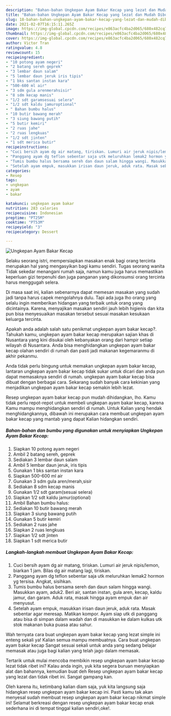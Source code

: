 ```yaml
---
description: "Bahan-bahan Ungkepan Ayam Bakar Kecap yang lezat dan Mudah Dibuat"
title: "Bahan-bahan Ungkepan Ayam Bakar Kecap yang lezat dan Mudah Dibuat"
slug: 18-bahan-bahan-ungkepan-ayam-bakar-kecap-yang-lezat-dan-mudah-dibuat
date: 2021-02-07T16:15:11.265Z
image: https://img-global.cpcdn.com/recipes/e863acfc4ba2d065/680x482cq70/ungkepan-ayam-bakar-kecap-foto-resep-utama.jpg
thumbnail: https://img-global.cpcdn.com/recipes/e863acfc4ba2d065/680x482cq70/ungkepan-ayam-bakar-kecap-foto-resep-utama.jpg
cover: https://img-global.cpcdn.com/recipes/e863acfc4ba2d065/680x482cq70/ungkepan-ayam-bakar-kecap-foto-resep-utama.jpg
author: Victor Tran
ratingvalue: 4.8
reviewcount: 15
recipeingredient:
- "10 potong ayam negeri"
- "2 batang sereh geprek"
- "3 lembar daun salam"
- "5 lembar daun jeruk iris tipis"
- "1 bks santan instan kara"
- "500-600 ml air"
- "3 sdm gula arenmerahsisir"
- "8 sdm kecap manis"
- "1/2 sdt garamsesuai selera"
- "1/2 sdt kaldu jamuroptional"
- " Bahan bumbu halus"
- "10 butir bawang merah"
- "3 siung bawang putih"
- "5 butir kemiri"
- "2 ruas jahe"
- "2 ruas lengkuas"
- "1/2 sdt jinten"
- "1 sdt merica butir"
recipeinstructions:
- "Cuci bersih ayam dg air matang, tiriskan. Lumuri air jeruk nipis/lemon, biarkan 1 jam. Bilas dg air matang lagi, tiriskan."
- "Panggang ayam dg teflon sebentar saja utk meluruhkan lemak2 hormon yg tersisa. Angkat, sisihkan."
- "Tumis bumbu halus bersama sereh dan daun salam hingga wangi. Masukkan ayam, aduk2. Beri air, santan instan, gula aren, kecap, kaldu jamur, dan garam. Aduk rata, masak hingga ayam empuk dan air menyusut."
- "Setelah ayam empuk, masukkan irisan daun jeruk, aduk rata. Masak sebentar agar meresap. Matikan kompor. Ayam siap utk di panggang atau bisa di simpan dalam wadah dan di masukkan ke dalam kulkas utk stok makanan buka puasa atau sahur."
categories:
- Resep
tags:
- ungkepan
- ayam
- bakar

katakunci: ungkepan ayam bakar 
nutrition: 283 calories
recipecuisine: Indonesian
preptime: "PT25M"
cooktime: "PT53M"
recipeyield: "3"
recipecategory: Dessert

---
```



![Ungkepan Ayam Bakar Kecap](https://img-global.cpcdn.com/recipes/e863acfc4ba2d065/680x482cq70/ungkepan-ayam-bakar-kecap-foto-resep-utama.jpg)

Selaku seorang istri, mempersiapkan masakan enak bagi orang tercinta merupakan hal yang mengasyikan bagi kamu sendiri. Tugas seorang  wanita Tidak sekedar menangani rumah saja, namun kamu juga harus memastikan keperluan gizi terpenuhi dan juga panganan yang dikonsumsi orang tercinta harus menggugah selera.

Di masa  saat ini, kalian sebenarnya dapat memesan masakan yang sudah jadi tanpa harus capek mengolahnya dulu. Tapi ada juga lho orang yang selalu ingin memberikan hidangan yang terbaik untuk orang yang dicintainya. Karena, menyajikan masakan sendiri jauh lebih higienis dan kita pun bisa menyesuaikan masakan tersebut sesuai masakan kesukaan keluarga tercinta. 



Apakah anda adalah salah satu penikmat ungkepan ayam bakar kecap?. Tahukah kamu, ungkepan ayam bakar kecap merupakan sajian khas di Nusantara yang kini disukai oleh kebanyakan orang dari hampir setiap wilayah di Nusantara. Anda bisa menghidangkan ungkepan ayam bakar kecap olahan sendiri di rumah dan pasti jadi makanan kegemaranmu di akhir pekanmu.

Anda tidak perlu bingung untuk memakan ungkepan ayam bakar kecap, lantaran ungkepan ayam bakar kecap tidak sukar untuk dicari dan anda pun dapat memasaknya sendiri di rumah. ungkepan ayam bakar kecap bisa dibuat dengan berbagai cara. Sekarang sudah banyak cara kekinian yang menjadikan ungkepan ayam bakar kecap semakin lebih lezat.

Resep ungkepan ayam bakar kecap pun mudah dihidangkan, lho. Kamu tidak perlu repot-repot untuk membeli ungkepan ayam bakar kecap, karena Kamu mampu menghidangkan sendiri di rumah. Untuk Kalian yang hendak menghidangkannya, dibawah ini merupakan cara membuat ungkepan ayam bakar kecap yang mantab yang dapat Kalian hidangkan sendiri.

<!--inarticleads1-->

##### Bahan-bahan dan bumbu yang digunakan untuk menyiapkan Ungkepan Ayam Bakar Kecap:

1. Siapkan 10 potong ayam negeri
1. Ambil 2 batang sereh, geprek
1. Sediakan 3 lembar daun salam
1. Ambil 5 lembar daun jeruk, iris tipis
1. Gunakan 1 bks santan instan kara
1. Siapkan 500-600 ml air
1. Gunakan 3 sdm gula aren/merah,sisir
1. Sediakan 8 sdm kecap manis
1. Gunakan 1/2 sdt garam(sesuai selera)
1. Siapkan 1/2 sdt kaldu jamur(optional)
1. Ambil  Bahan bumbu halus:
1. Sediakan 10 butir bawang merah
1. Siapkan 3 siung bawang putih
1. Gunakan 5 butir kemiri
1. Sediakan 2 ruas jahe
1. Siapkan 2 ruas lengkuas
1. Siapkan 1/2 sdt jinten
1. Siapkan 1 sdt merica butir




<!--inarticleads2-->

##### Langkah-langkah membuat Ungkepan Ayam Bakar Kecap:

1. Cuci bersih ayam dg air matang, tiriskan. Lumuri air jeruk nipis/lemon, biarkan 1 jam. Bilas dg air matang lagi, tiriskan.
1. Panggang ayam dg teflon sebentar saja utk meluruhkan lemak2 hormon yg tersisa. Angkat, sisihkan.
1. Tumis bumbu halus bersama sereh dan daun salam hingga wangi. Masukkan ayam, aduk2. Beri air, santan instan, gula aren, kecap, kaldu jamur, dan garam. Aduk rata, masak hingga ayam empuk dan air menyusut.
1. Setelah ayam empuk, masukkan irisan daun jeruk, aduk rata. Masak sebentar agar meresap. Matikan kompor. Ayam siap utk di panggang atau bisa di simpan dalam wadah dan di masukkan ke dalam kulkas utk stok makanan buka puasa atau sahur.




Wah ternyata cara buat ungkepan ayam bakar kecap yang lezat simple ini enteng sekali ya! Kalian semua mampu membuatnya. Cara buat ungkepan ayam bakar kecap Sangat sesuai sekali untuk anda yang sedang belajar memasak atau juga bagi kalian yang telah jago dalam memasak.

Tertarik untuk mulai mencoba membikin resep ungkepan ayam bakar kecap lezat tidak ribet ini? Kalau anda ingin, yuk kita segera buruan menyiapkan alat dan bahannya, kemudian buat deh Resep ungkepan ayam bakar kecap yang lezat dan tidak ribet ini. Sangat gampang kan. 

Oleh karena itu, ketimbang kalian diam saja, yuk kita langsung saja hidangkan resep ungkepan ayam bakar kecap ini. Pasti kamu tak akan menyesal sudah membuat resep ungkepan ayam bakar kecap nikmat simple ini! Selamat berkreasi dengan resep ungkepan ayam bakar kecap enak sederhana ini di tempat tinggal kalian sendiri,oke!.

